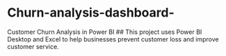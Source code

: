 # Churn-analysis-dashboard-
Customer Churn Analysis in Power BI ## This project uses Power BI Desktop and Excel to help businesses prevent customer loss and improve customer service.  
